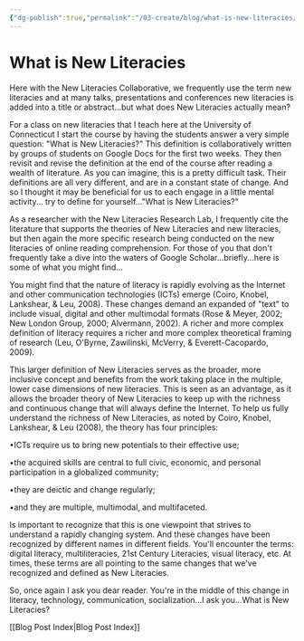 ```yaml
---
{"dg-publish":true,"permalink":"/03-create/blog/what-is-new-literacies/","title":"What is New Literacies?","tags":["literacy","new-literacies","teaching"]}
---
```


# What is New Literacies

Here with the New Literacies Collaborative, we frequently use the term new literacies and at many talks, presentations and conferences new literacies is added into a title or abstract...but what does New Literacies actually mean?

For a class on new literacies that I teach here at the University of Connecticut I start the course by having the students answer a very simple question: "What is New Literacies?" This definition is collaboratively written by groups of students on Google Docs for the first two weeks. They then revisit and revise the definition at the end of the course after reading a wealth of literature. As you can imagine, this is a pretty difficult task. Their definitions are all very different, and are in a constant state of change. And so I thought it may be beneficial for us to each engage in a little mental activity... try to define for yourself..."What is New Literacies?"

As a researcher with the New Literacies Research Lab, I frequently cite the literature that supports the theories of New Literacies and new literacies, but then again the more specific research being conducted on the new literacies of online reading comprehension. For those of you that don't frequently take a dive into the waters of Google Scholar...briefly...here is some of what you might find...

You might find that the nature of literacy is rapidly evolving as the Internet and other communication technologies (ICTs) emerge (Coiro, Knobel, Lankshear, & Leu, 2008). These changes demand an expanded of "text" to include visual, digital and other multimodal formats (Rose & Meyer, 2002; New London Group, 2000; Alvermann, 2002). A richer and more complex definition of literacy requires a richer and more complex theoretical framing of research (Leu, O'Byrne, Zawilinski, McVerry, & Everett-Cacopardo, 2009).

This larger definition of New Literacies serves as the broader, more inclusive concept and benefits from the work taking place in the multiple, lower case dimensions of new literacies. This is seen as an advantage, as it allows the broader theory of New Literacies to keep up with the richness and continuous change that will always define the Internet. To help us fully understand the richness of New Literacies, as noted by Coiro, Knobel, Lankshear, & Leu (2008), the theory has four principles:

•ICTs require us to bring new potentials to their effective use;

•the acquired skills are central to full civic, economic, and personal participation in a globalized community;

•they are deictic and change regularly;

•and they are multiple, multimodal, and multifaceted.

Is important to recognize that this is one viewpoint that strives to understand a rapidly changing system. And these changes have been recognized by different names in different fields. You'll encounter the terms: digital literacy, multiliteracies, 21st Century Literacies, visual literacy, etc. At times, these terms are all pointing to the same changes that we've recognized and defined as New Literacies.

So, once again I ask you dear reader. You're in the middle of this change in literacy, technology, communication, socialization...I ask you...What is New Literacies?

[[Blog Post Index\|Blog Post Index]]